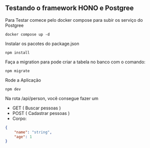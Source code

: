 ## Testando o framework HONO e Postgree


Para Testar comece pelo docker compose para subir os serviço do Postgree
```
docker compose up -d
```


Instalar os pacotes do package.json
```
npm install
```

Faça a migration para pode criar a tabela no banco com o comando:
```
npm migrate
```

Rode a Aplicação
```
npm dev
```

Na rota /api/person, vocẽ consegue fazer um 
- GET ( Buscar pessoas )
- POST ( Cadastrar pessoas )
- Corpo:
```json
{
    "name": "string",
    "age": 1
}
```
